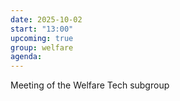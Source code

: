 ```yaml
---
date: 2025-10-02
start: "13:00"
upcoming: true
group: welfare
agenda: 
--- 
```

Meeting of the Welfare Tech subgroup